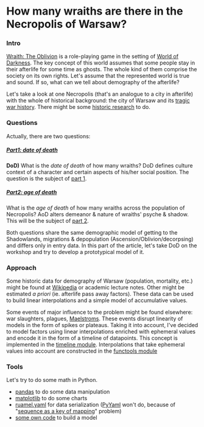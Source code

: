 # How many wraiths are there in the Necropolis of Warsaw?

### Intro
[Wraith: The Oblivion](https://en.wikipedia.org/wiki/Wraith:_The_Oblivion) is a role-playing game in the setting of [World of Darkness](https://en.wikipedia.org/wiki/World_of_Darkness). The key concept of this world assumes that some people stay in their afterlife for some time as ghosts. The whole kind of them comprise the society on its own rights. Let's assume that the represented world is true and sound. If so, what can we tell about demography of the afterlife?

Let's take a look at one Necropolis (that's an analogue to a city in afterlife) with the whole of historical background: the city of Warsaw and its [tragic war history](https://www.google.pl/search?q=site%3Awikipedia.org+warsaw+at+war&oq=site%3Awikipedia.org+warsaw+at+war). There might be some [historic research](#1) to do.

### Questions

Actually, there are two questions:

##### [Part1: date of death](how_many_wraiths_p1.ipynb)
**DoD)** What is the _date of death_ of how many wraiths? DoD defines culture context of a character and certain aspects of his/her social position. The question is the subject of [part 1](how_many_wraiths_p1.ipynb).

##### [Part2: age of death](how_many_wraiths_p2.ipynb)
What is the _age of death_ of how many wraiths across the population of Necropolis? AoD alters demeanor & nature of wraiths' psyche & shadow. This will be the subject of [part 2](how_many_wraiths_p2.ipynb).

Both questions share the same demographic model of getting to the Shadowlands, migrations & depopulation (Ascension/Oblivion/decorpsing) and differs only in entry data. In this part of the article, let's take DoD on the workshop and try to develop a prototypical model of it.

### Approach

Some historic data for demography of Warsaw (population, mortality, etc.) might be found at [Wikipedia](https://pl.wikipedia.org/wiki/Ludno%C5%9B%C4%87_Warszawy) or academic lecture notes. Other might be estimated _a priori_ (ie. afterlife pass away factors). These data can be used to build linear interpolations and a simple model of accumulative values.

Some events of major influence to the problem might be found elsewhere: war slaughters, plagues, [Maelstroms](http://whitewolf.wikia.com/wiki/Maelstrom_(WTO)). These events disrupt linearity of models in the form of spikes or plateaus. Taking it into account, I've decided to model factors using linear interpolations enriched with ephemeral values and encode it in the form of a timeline of datapoints. This concept is implemented in the [timeline module](../src/utils/timeline.py). Interpolations that take ephemeral values into account are constructed in the [functools module](../src/utils/functools.py)

### Tools

Let's try to do some math in Python.
* [pandas](https://pypi.python.org/pypi/pandas/) to do some data manipulation
* [matplotlib](https://pypi.python.org/pypi/matplotlib) to do some charts
* [ruamel.yaml](https://pypi.python.org/pypi/ruamel.yaml/) for data serialization ([PyYaml](https://pypi.python.org/pypi/PyYAML) won't do, because of "[sequence as a key of mapping](https://stackoverflow.com/questions/13538015/sequence-as-key-of-yaml-mapping-in-python)" problem)
* [some own code](../src/utils) to build a model

